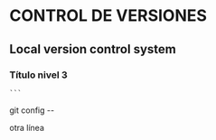 # CONTROL DE VERSIONES

## Local version control system

### Título nivel 3
    ```                  
git config --  

otra línea
                                      